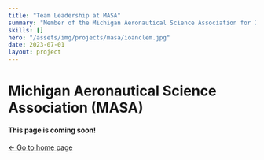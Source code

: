 ```yaml
---
title: "Team Leadership at MASA"
summary: "Member of the Michigan Aeronautical Science Association for 2.5 years, contributing to propulsion, structures, and project management across multiple rockets."
skills: []
hero: "/assets/img/projects/masa/ioanclem.jpg"
date: 2023-07-01
layout: project
---
```


# Michigan Aeronautical Science Association (MASA)

#### This page is coming soon!
[← Go to home page](/)